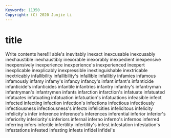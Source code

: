 ```yaml
---
Keywords: 11350
Copyright: (C) 2020 Junjie Li
---
```


# title

Write contents here!!!
able's 
inevitably 
inexact
inexcusable 
inexcusably 
inexhaustible 
inexhaustibly 
inexorable 
inexorably 
inexpedient 
inexpensive 
inexpensively 
inexperience
inexperience's 
inexperienced 
inexpert 
inexplicable 
inexplicably 
inexpressible 
inextinguishable 
inextricable 
inextricably 
infallibility
infallibility's 
infallible 
infallibly 
infamies 
infamous 
infamously 
infamy 
infamy's 
infancy 
infancy's
infant 
infant's 
infanticide 
infanticide's 
infanticides 
infantile 
infantries 
infantry 
infantry's 
infantryman
infantryman's 
infantrymen 
infants 
infarction 
infarction's 
infatuate 
infatuated 
infatuates 
infatuating 
infatuation
infatuation's 
infatuations 
infeasible 
infect 
infected 
infecting 
infection 
infection's 
infections 
infectious
infectiously 
infectiousness 
infectiousness's 
infects 
infelicities 
infelicitous 
infelicity 
infelicity's 
infer 
inference
inference's 
inferences 
inferential 
inferior 
inferior's 
inferiority 
inferiority's 
inferiors 
infernal 
inferno
inferno's 
infernos 
inferred 
inferring 
infers 
infertile 
infertility 
infertility's 
infest 
infestation
infestation's 
infestations 
infested 
infesting 
infests 
infidel 
infidel's 

